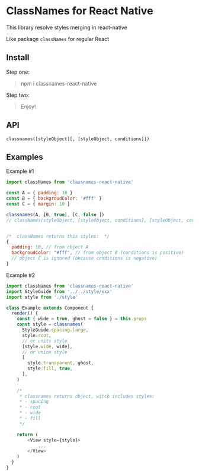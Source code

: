 # ClassNames for React Native

This library resolve styles merging in react-native 

Like package `classNames` for regular React


## Install

Step one:
> npm i classnames-react-native

Step two:
> Enjoy!

## API 

```
classnames([styleObject][, [styleObject, conditions]])
```


## Examples

Example #1

```js
import classNames from 'classnames-react-native'

const A = { padding: 10 }
const B = { backgroudColor: '#fff' }
const C = { margin: 10 }

classnames(A, [B, true], [C, false ])
// classNames(styleObject, [styleObject, conditions], [styleObject, conditions])


/*  classNames returns this styles:  */
{
  padding: 10, // from object A
  backgroudColor: "#fff", // from object B (conditions is positive)
  // object C is ignored (because conditions is negative)
}
```

Example #2

```js
import classNames from 'classnames-react-native'
import StyleGuide from '../../style/xxx'
import style from './style'

class Example extends Component {
  render() {
    const { wide = true, ghost = false } = this.props
    const style = classnames(
      StyleGuide.spacing.large,
      style.root,
      // or units style
      [style.wide, wide],
      // or union style
      [
        style.transparent, ghost,
        style.fill, true,
      ],
    )
    
    /*
     * classnames returns object, witch includes styles:
     * - spacing
     * - root
     * - wide
     * - fill
     */

    return (
        <View style={style}>
            ...
        </View>
    )
  }
}
```
